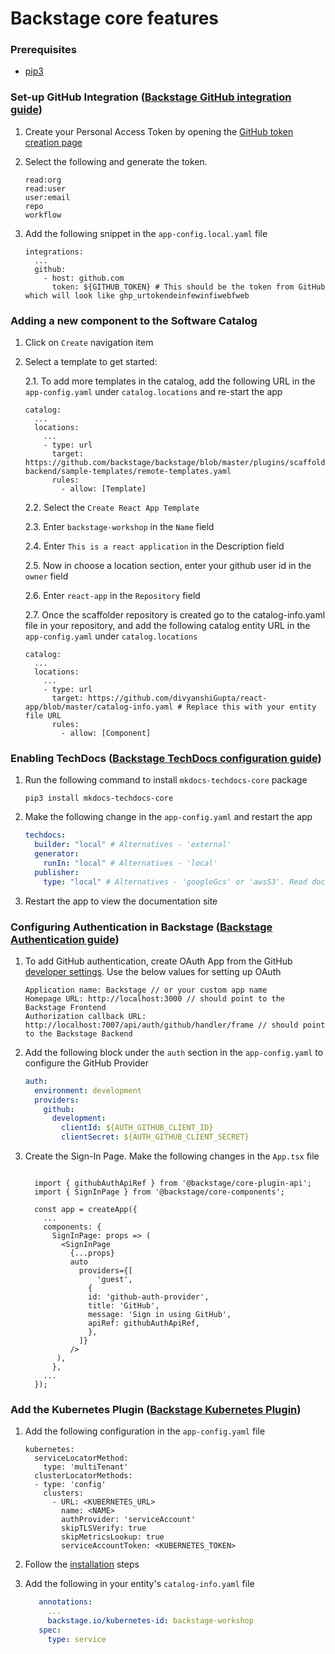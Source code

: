 # Backstage core features

### Prerequisites

- [pip3](https://www.activestate.com/resources/quick-reads/how-to-install-and-use-pip3/)

### Set-up GitHub Integration ([Backstage GitHub integration guide](https://backstage.io/docs/getting-started/configuration#setting-up-a-github-integration))

1. Create your Personal Access Token by opening the [GitHub token creation page](https://github.com/settings/tokens/new)

2. Select the following and generate the token.

   ```
   read:org
   read:user
   user:email
   repo
   workflow
   ```

3. Add the following snippet in the `app-config.local.yaml` file

   ```
   integrations:
     ...
     github:
       - host: github.com
         token: ${GITHUB_TOKEN} # This should be the token from GitHub which will look like ghp_urtokendeinfewinfiwebfweb
   ```

### Adding a new component to the Software Catalog

1.  Click on `Create` navigation item

2.  Select a template to get started:

    2.1. To add more templates in the catalog, add the following URL in the `app-config.yaml` under `catalog.locations` and re-start the app

        catalog:
          ...
          locations:
            ...
            - type: url
              target: https://github.com/backstage/backstage/blob/master/plugins/scaffolder-backend/sample-templates/remote-templates.yaml
              rules:
                - allow: [Template]

    2.2. Select the `Create React App Template`

    2.3. Enter `backstage-workshop` in the `Name` field

    2.4. Enter `This is a react application` in the Description field

    2.5. Now in choose a location section, enter your github user id in the `owner` field

    2.6. Enter `react-app` in the `Repository` field

    2.7. Once the scaffolder repository is created go to the catalog-info.yaml file in your repository, and add the following catalog entity URL in the `app-config.yaml` under `catalog.locations`

        catalog:
          ...
          locations:
            ...
            - type: url
              target: https://github.com/divyanshiGupta/react-app/blob/master/catalog-info.yaml # Replace this with your entity file URL
              rules:
                - allow: [Component]

### Enabling TechDocs ([Backstage TechDocs configuration guide](https://backstage.io/docs/features/techdocs/getting-started))

1. Run the following command to install `mkdocs-techdocs-core` package

   ```
   pip3 install mkdocs-techdocs-core
   ```

2. Make the following change in the `app-config.yaml` and restart the app

   ```yaml app-config.yaml
   techdocs:
     builder: "local" # Alternatives - 'external'
     generator:
       runIn: "local" # Alternatives - 'local'
     publisher:
       type: "local" # Alternatives - 'googleGcs' or 'awsS3'. Read documentation for using alternatives.
   ```

3. Restart the app to view the documentation site

### Configuring Authentication in Backstage ([Backstage Authentication guide](https://backstage.io/docs/auth/))

1. To add GitHub authentication, create OAuth App from the GitHub [developer settings](https://github.com/settings/developers). Use the below values for setting up OAuth

   ```
   Application name: Backstage // or your custom app name
   Homepage URL: http://localhost:3000 // should point to the Backstage Frontend
   Authorization callback URL: http://localhost:7007/api/auth/github/handler/frame // should point to the Backstage Backend
   ```

2. Add the following block under the `auth` section in the `app-config.yaml` to configure the GitHub Provider

   ```yaml title=app-config.local.yaml
   auth:
     environment: development
     providers:
       github:
         development:
           clientId: ${AUTH_GITHUB_CLIENT_ID}
           clientSecret: ${AUTH_GITHUB_CLIENT_SECRET}
   ```

3. Create the Sign-In Page. Make the following changes in the `App.tsx` file

   ```tsx title=packages/app/src/App.tsx

     import { githubAuthApiRef } from '@backstage/core-plugin-api';
     import { SignInPage } from '@backstage/core-components';

     const app = createApp({
       ...
       components: {
         SignInPage: props => (
           <SignInPage
             {...props}
             auto
               providers={[
                   'guest',
                 {
                 id: 'github-auth-provider',
                 title: 'GitHub',
                 message: 'Sign in using GitHub',
                 apiRef: githubAuthApiRef,
                 },
               ]}
             />
          ),
         },
       ...
     });

   ```

### Add the Kubernetes Plugin ([Backstage Kubernetes Plugin](https://backstage.io/docs/features/kubernetes/))

1. Add the following configuration in the `app-config.yaml` file

   ```
   kubernetes:
     serviceLocatorMethod:
       type: 'multiTenant'
     clusterLocatorMethods:
     - type: 'config'
       clusters:
         - URL: <KUBERNETES_URL>
           name: <NAME>
           authProvider: 'serviceAccount'
           skipTLSVerify: true
           skipMetricsLookup: true
           serviceAccountToken: <KUBERNETES_TOKEN>
   ```

2. Follow the [installation](https://backstage.io/docs/features/kubernetes/installation) steps

3. Add the following in your entity's `catalog-info.yaml` file

   ```yaml title=catalog-info.yaml
      annotations:
        ...
        backstage.io/kubernetes-id: backstage-workshop
      spec:
        type: service
   ```

